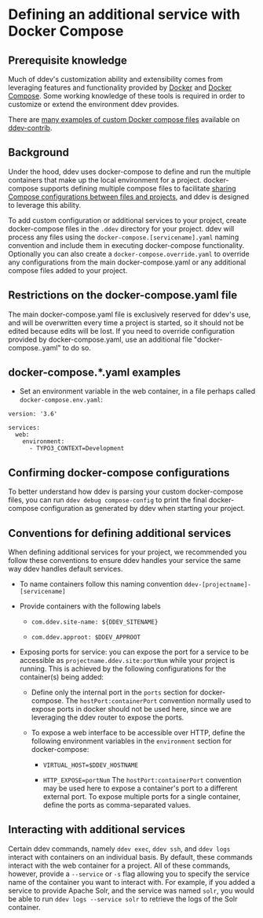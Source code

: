 <h1>Defining an additional service with Docker Compose</h1>

## Prerequisite knowledge

Much of ddev's customization ability and extensibility comes from leveraging features and functionality provided by [Docker](https://docs.docker.com/) and [Docker Compose](https://docs.docker.com/compose/overview/). Some working knowledge of these tools is required in order to customize or extend the environment ddev provides.

There are [many examples of custom Docker compose files](https://github.com/drud/ddev-contrib#additional-services-added-via-docker-composeserviceyaml) available on [ddev-contrib](https://github.com/drud/ddev-contrib).

## Background

Under the hood, ddev uses docker-compose to define and run the multiple containers that make up the local environment for a project. docker-compose supports defining multiple compose files to facilitate [sharing Compose configurations between files and projects](https://docs.docker.com/compose/extends/), and ddev is designed to leverage this ability.

To add custom configuration or additional services to your project, create docker-compose files in the `.ddev` directory for your project. ddev will process any files using the `docker-compose.[servicename].yaml` naming convention and include them in executing docker-compose functionality. Optionally you can also create a `docker-compose.override.yaml` to override any configurations from the main docker-compose.yaml or any additional compose files added to your project.

## Restrictions on the docker-compose.yaml file

The main docker-compose.yaml file is exclusively reserved for ddev's use, and will be overwritten every time a project is started, so it should not be edited because edits will be lost. If you need to override configuration provided by docker-compose.yaml, use an additional file "docker-compose.<whatever>.yaml" to do so.

## docker-compose.*.yaml examples

* Set an environment variable in the web container, in a file perhaps called `docker-compose.env.yaml`:

```
version: '3.6'

services:
  web:
    environment:
      - TYPO3_CONTEXT=Development
```

## Confirming docker-compose configurations

To better understand how ddev is parsing your custom docker-compose files, you can run `ddev debug compose-config` to print the final docker-compose configuration as generated by ddev when starting your project.

## Conventions for defining additional services

When defining additional services for your project, we recommended you follow these conventions to ensure ddev handles your service the same way ddev handles default services.

- To name containers follow this naming convention `ddev-[projectname]-[servicename]`

- Provide containers with the following labels

  - `com.ddev.site-name: ${DDEV_SITENAME}`

  - `com.ddev.approot: $DDEV_APPROOT`

- Exposing ports for service: you can expose the port for a service to be accessible as `projectname.ddev.site:portNum` while your project is running. This is achieved by the following configurations for the container(s) being added:

  - Define only the internal port in the `ports` section for docker-compose. The `hostPort:containerPort` convention normally used to expose ports in docker should not be used here, since we are leveraging the ddev router to expose the ports.

  - To expose a web interface to be accessible over HTTP, define the following environment variables in the `environment` section for docker-compose:

    - `VIRTUAL_HOST=$DDEV_HOSTNAME`

    - `HTTP_EXPOSE=portNum` The `hostPort:containerPort` convention may be used here to expose a container's port to a different external port. To expose multiple ports for a single container, define the ports as comma-separated values.

## Interacting with additional services

Certain ddev commands, namely `ddev exec`, `ddev ssh`, and `ddev logs` interact with containers on an individual basis. By default, these commands interact with the web container for a project. All of these commands, however, provide a `--service` or `-s` flag allowing you to specify the service name of the container you want to interact with. For example, if you added a service to provide Apache Solr, and the service was named `solr`, you would be able to run `ddev logs --service solr` to retrieve the logs of the Solr container.
